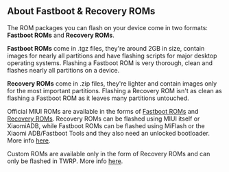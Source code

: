 ## About Fastboot & Recovery ROMs

The ROM packages you can flash on your device come in two formats: **Fastboot ROMs** and **Recovery ROMs**.

**Fastboot ROMs** come in .tgz files, they're around 2GB in size, contain images for nearly all partitions and have flashing scripts for major desktop operating systems. Flashing a Fastboot ROM is very thorough, clean and flashes nearly all partitions on a device.

**Recovery ROMs** come in .zip files, they're lighter and contain images only for the most important partitions. Flashing a Recovery ROM isn't as clean as flashing a Fastboot ROM as it leaves many partitions untouched.

Official MIUI ROMs are available in the forms of [Fastboot ROMs](http://en.miui.com/a-234.html) and [Recovery ROMs](http://en.miui.com/download.html). Recovery ROMs can be flashed using MIUI itself or XiaomiADB, while Fastboot ROMs can be flashed using MiFlash or the Xiaomi ADB/Fastboot Tools and they also need an unlocked bootloader. More info [here](Flash_official_ROMs).

Custom ROMs are available only in the form of Recovery ROMs and can only be flashed in TWRP. More info [here](Flash_TWRP_and_custom_ROMs).